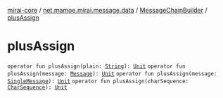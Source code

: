 [mirai-core](../../index.md) / [net.mamoe.mirai.message.data](../index.md) / [MessageChainBuilder](index.md) / [plusAssign](./plus-assign.md)

# plusAssign

`operator fun plusAssign(plain: `[`String`](https://kotlinlang.org/api/latest/jvm/stdlib/kotlin/-string/index.html)`): `[`Unit`](https://kotlinlang.org/api/latest/jvm/stdlib/kotlin/-unit/index.html)
`operator fun plusAssign(message: `[`Message`](../-message/index.md)`): `[`Unit`](https://kotlinlang.org/api/latest/jvm/stdlib/kotlin/-unit/index.html)
`operator fun plusAssign(message: `[`SingleMessage`](../-single-message.md)`): `[`Unit`](https://kotlinlang.org/api/latest/jvm/stdlib/kotlin/-unit/index.html)
`operator fun plusAssign(charSequence: `[`CharSequence`](https://kotlinlang.org/api/latest/jvm/stdlib/kotlin/-char-sequence/index.html)`): `[`Unit`](https://kotlinlang.org/api/latest/jvm/stdlib/kotlin/-unit/index.html)